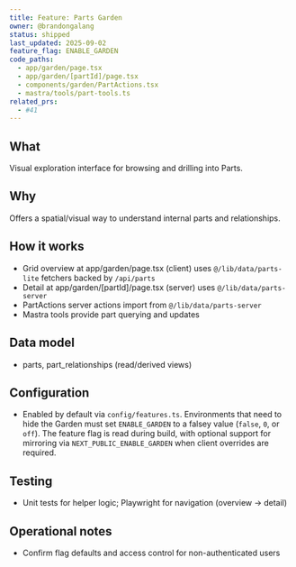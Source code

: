 ```yaml
---
title: Feature: Parts Garden
owner: @brandongalang
status: shipped
last_updated: 2025-09-02
feature_flag: ENABLE_GARDEN
code_paths:
  - app/garden/page.tsx
  - app/garden/[partId]/page.tsx
  - components/garden/PartActions.tsx
  - mastra/tools/part-tools.ts
related_prs:
  - #41
---
```


## What
Visual exploration interface for browsing and drilling into Parts.

## Why
Offers a spatial/visual way to understand internal parts and relationships.

## How it works
- Grid overview at app/garden/page.tsx (client) uses `@/lib/data/parts-lite` fetchers backed by `/api/parts`
- Detail at app/garden/[partId]/page.tsx (server) uses `@/lib/data/parts-server`
- PartActions server actions import from `@/lib/data/parts-server`
- Mastra tools provide part querying and updates

## Data model
- parts, part_relationships (read/derived views)

## Configuration
- Enabled by default via `config/features.ts`. Environments that need to hide the Garden must set `ENABLE_GARDEN` to a falsey value (`false`, `0`, or `off`). The feature flag is read during build, with optional support for mirroring via `NEXT_PUBLIC_ENABLE_GARDEN` when client overrides are required.

## Testing
- Unit tests for helper logic; Playwright for navigation (overview → detail)

## Operational notes
- Confirm flag defaults and access control for non-authenticated users
